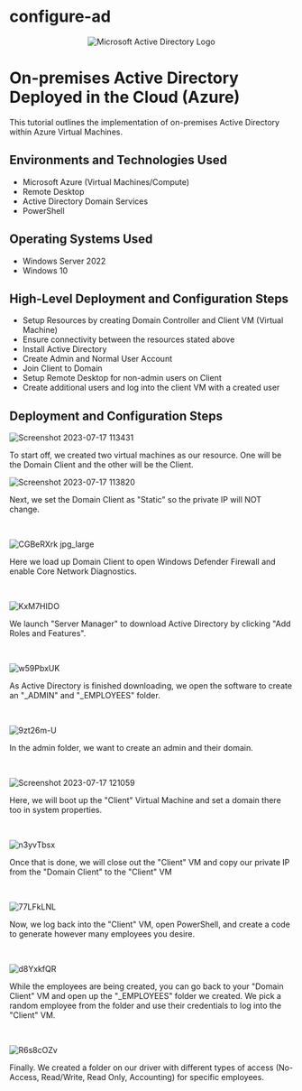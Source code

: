 # configure-ad
<p align="center"> 
<img src="https://i.imgur.com/pU5A58S.png" alt="Microsoft Active Directory Logo"/> 
</p> 

<h1>On-premises Active Directory Deployed in the Cloud (Azure)</h1> 
This tutorial outlines the implementation of on-premises Active Directory within Azure Virtual Machines.<br /> 


<h2>Environments and Technologies Used</h2> 

- Microsoft Azure (Virtual Machines/Compute) 
- Remote Desktop 
- Active Directory Domain Services 
- PowerShell 

<h2>Operating Systems Used </h2> 

- Windows Server 2022 
- Windows 10

<h2>High-Level Deployment and Configuration Steps</h2> 

- Setup Resources by creating Domain Controller and Client VM (Virtual Machine)
- Ensure connectivity between the resources stated above
- Install Active Directory 
- Create Admin and Normal User Account
- Join Client to Domain
- Setup Remote Desktop for non-admin users on Client
- Create additional users and log into the client VM with a created user

<h2>Deployment and Configuration Steps</h2> 

<p> 
  
![Screenshot 2023-07-17 113431](https://github.com/trentree/configure-ad/assets/129711900/fd644ea4-1a01-428e-b285-06f8ed3d6137)

</p> 
To start off, we created two virtual machines as our resource. One will be the Domain Client and the other will be the Client.
<p> 

![Screenshot 2023-07-17 113820](https://github.com/trentree/configure-ad/assets/129711900/f922dcae-7ef0-4d57-9749-09059a19550c)
 
</p> 
<p> 
Next, we set the Domain Client as "Static" so the private IP will NOT change.
</p> 
<br /> 

<p> 
  
![CGBeRXrk jpg_large](https://github.com/trentree/configure-ad/assets/129711900/b4463800-f774-40ea-9ed7-bacc3dbd6942)
 
</p> 
<p>
Here we load up Domain Client to open Windows Defender Firewall and enable Core Network Diagnostics.
</p> 
<br />
<p> 
  
![KxM7HIDO](https://github.com/trentree/configure-ad/assets/129711900/8fee3cc3-dfdf-4b6d-8f5b-7a3f492eb437)

</p> 
<p>
We launch "Server Manager" to download Active Directory by clicking "Add Roles and Features".
</p> 
<br />
<p> 
  
![w59PbxUK](https://github.com/trentree/configure-ad/assets/129711900/724cf8c0-56a8-43a0-a195-df17e2d2add8)

</p> 
<p>
As Active Directory is finished downloading, we open the software to create an "_ADMIN" and "_EMPLOYEES" folder.
</p> 
<br />
<p>
  
![9zt26m-U](https://github.com/trentree/configure-ad/assets/129711900/08baaba7-7389-4e12-a8ac-b7b43ed0e8db)
 
</p> 
<p>
In the admin folder, we want to create an admin and their domain.
</p> 
<br />
<p> 
  
![Screenshot 2023-07-17 121059](https://github.com/trentree/configure-ad/assets/129711900/70ee44bb-b3fa-41c6-9b69-3c6c71927636)

</p> 
<p>
Here, we will boot up the "Client" Virtual Machine and set a domain there too in system properties.
</p> 
<br />
<p> 
  
![n3yvTbsx](https://github.com/trentree/configure-ad/assets/129711900/a8639775-c0a0-4ec4-bb86-99f0020b11ce)

</p> 
<p>
Once that is done, we will close out the "Client" VM and copy our private IP from the "Domain Client" to the "Client" VM
</p> 
<br />
<p> 
  
![77LFkLNL](https://github.com/trentree/configure-ad/assets/129711900/3aa00cdf-5acd-422c-a3fe-0cd73cccdc66)

</p> 
<p>
Now, we log back into the "Client" VM, open PowerShell, and create a code to generate however many employees you desire.  
</p> 
<br />
<p> 
  
![d8YxkfQR](https://github.com/trentree/configure-ad/assets/129711900/3192d289-401e-49b3-8ca7-9fe0152bfab4)

</p> 
<p>
While the employees are being created, you can go back to your "Domain Client" VM and open up the "_EMPLOYEES" folder we created. We pick a random employee from the folder and use their credentials to log into the "Client" VM.
</p> 
<br />
<p> 
  
![R6s8cOZv](https://github.com/trentree/configure-ad/assets/129711900/bec5828d-58e0-441e-8a7c-125b1d2659d7)

</p> 
<p>
Finally. We created a folder on our driver with different types of access (No-Access, Read/Write, Read Only, Accounting) for specific employees.
</p> 
<br />
